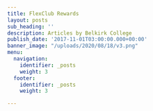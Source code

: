 ```yaml
---
title: FlexClub Rewards
layout: posts
sub_heading: ''
description: Articles by Belkirk College
publish_date: '2017-11-01T03:00:00.000+00:00'
banner_image: "/uploads/2020/08/18/v3.png"
menu:
  navigation:
    identifier: _posts
    weight: 3
  footer:
    identifier: _posts
    weight: 3

---
```

